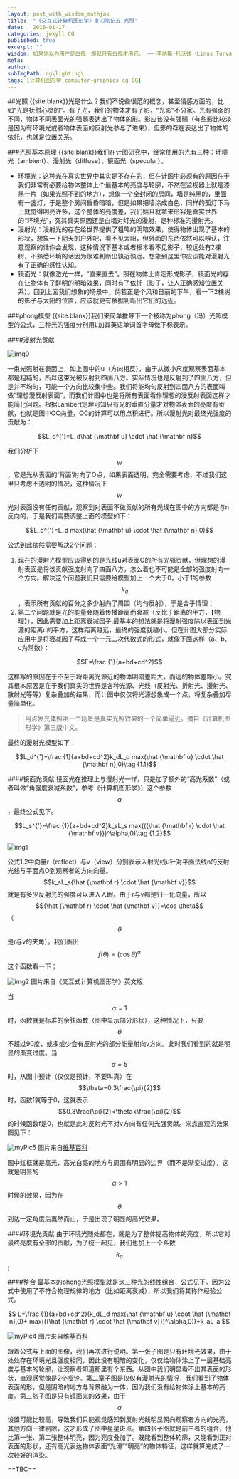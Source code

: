 ```yaml
---
layout: post_with_wisdom_mathjax
title:  "《交互式计算机图形学》复习笔记五-光照"
date:   2016-01-17
categories: jekyll CG
published: true
excerpt: ""
wisdom: 如果你以为用户是白痴，那就只有白痴才用它。 —— 李纳斯·托沃兹（Linus Torvalds），LINUX之父
meta: 
author: 
subImgPath: cg\lighting\
tags: [计算机图形学 computer-graphics cg CG]
---
```


##光照
{{site.blank}}光是什么？我们不说些很范的概念，甚至情感方面的，比如“光是抚慰心灵的”。有了光，我们的物体才有了影，“光影”不分家。光有强弱的不同，物体不同表面光的强弱表达出了物体的形。影应该没有强弱（有些影比较淡是因为有环境光或者物体表面的反射光参与了进来），但影的存在表达出了物体的依托，也就是位置关系。

###光照基本原理
{{site.blank}}我们在计图研究中，经常使用的光有三种：环境光（ambient）、漫射光（diffuse）、镜面光（specular）。

* 环境光：这种光在真实世界中其实是不存在的，但在计图中必须有的原因在于我们非常有必要给物体整体上个最基本的亮度与轮廓，不然在监视器上就是漆黑一片（如果光照不到的地方），想象一个全封闭的房间，墙是纯黑的，里面有一盏灯，于是整个房间昏昏暗暗，但是如果把墙涂成白色，同样的孤灯下马上就觉得明亮许多，这个整体的亮度差，我们姑且就拿来形容是真实世界的“环境光”，究其真实原因还是白墙对灯光的漫射，是种标准的漫射光。
* 漫射光：漫射光的存在给世界提供了粗略的明暗效果，使得物体出现了基本的形状，想象一下阴天的户外吧，看不见太阳，但外面的东西依然可以辨认，注意观察的话你会发现，这种情况下基本或者根本看不见影子，较远处有2棵树，不熟悉环境的话因为很难判断出孰近孰远。想象到这里你应该能对漫射光有了正确的感性认知。
* 镜面光：就像激光一样，“直来直去”。照在物体上肯定形成影子，镜面光的存在让物体有了鲜明的明暗效果，同时有了依托（影子，让人正确感知位置关系）。回到上面我们想象的场景中，倘若正是个风和日丽的下午，看一下2棵树的影子与太阳的位置，应该就更有依据判断出它们的远近。

###phong模型
{{site.blank}}我们来简单推导下一个被称为phong（冯）光照模型的公式，三种光的强度分别用L加其英语单词首字母做下标表示。

####漫射光贡献

![img0][myPic1]

一束光照射在表面上，如上图中的u（方向相反），由于从微小尺度观察表面基本都是粗糙的，所以这束光被反射到四面八方。实际情况也是反射到了四面八方，但是并不均匀，可能一个方向比较集中些。我们将能均匀反射到四面八方的表面叫做“理想漫反射表面”，而我们计图中也是将所有表面看作理想的漫反射表面这样才能简化问题。根据Lambert定理可知只有光的垂直分量才对物体表面的亮度有贡献，也就是图中OC向量，OC的计算可以用点积进行。所以漫射光对最终光强度的贡献为：

$$L_d^{'}=L_d\hat {\mathbf u} \cdot \hat {\mathbf n}$$

我们分析下$$w$$，它是光从表面的‘背面’射向了O点，如果表面透明，完全需要考虑，不过我们这里只考虑不透明的情况，这种情况下$$w$$光对表面没有任何贡献，观察到对表面不做贡献的所有光线在图中的方向都是与n反向的，于是我们需要调整上面的模型如下：

$$L_d^{'}=L_d  max(\hat {\mathbf u} \cdot \hat {\mathbf n},0)$$

公式到此依然需要解决2个问题：

1. 现在的漫射光模型应该得到的是光线u对表面O的所有光强贡献，但理想的漫射表面是将该贡献强度射向了四面八方，怎么着也不可能是全部的强度射向一个方向。解决这个问题我们只需要给模型加上一个大于0，小于1的参数$$k_d$$，表示所有贡献的百分之多少射向了周围（均匀反射），于是合乎情理；
2. 第二个问题就是光的能量会随着传播距离而衰减（反比于距离的平方，【物理】），因此需要加上距离衰减因子,最基本的想法就是将漫射强度除以表面到光源的距离d的平方，这样距离越远，最终的强度就越小。但在计图大部分实际应用中是将衰减因子写成一个一元二次代数式的形式，就像下面这样（a、b、c为常数）：

$$F=\frac {1}{a+bd+cd^2}$$

这样写的原因在于不至于将距离光源近的物体明暗差距大，而远的物体差距小。究其根本原因是在于我们真实的世界是各种光源、光线（反射光、折射光、漫射光、散射光等等）复杂叠加的结果，而计图中仅仅将光源想象成一个点，将复杂叠加尽量简单化。

> 用点发光体照明一个场景是真实光照效果的一个简单逼近。摘自《计算机图形学》第三版中文。


最终的漫射光模型如下：

$$L_d^{'}=\frac {1}{a+bd+cd^2}k_dL_d  max(\hat {\mathbf u} \cdot \hat {\mathbf n},0)\tag {1.1}$$  

####镜面光贡献
镜面光在推理上与漫射光一样，只是加了额外的“高光系数”（或者叫做“角强度衰减系数”，参考《计算机图形学》）这个参数$$\alpha$$，最终公式见下。

$$L_s^{'}=\frac {1}{a+bd+cd^2}k_sL_s  max(({\hat {\mathbf r} \cdot \hat {\mathbf v}})^\alpha,0)\tag {1.2}$$  

![img1][myPic2]

公式1.2中向量r（reflect）与v（view）分别表示入射光线u针对平面法线n的反射光线与平面点O到观察者的方向向量。$$k_sL_s{\hat {\mathbf r} \cdot \hat {\mathbf v}}$$就是有多少反射光的强度可以进入人眼。由于r与v都是归一化向量，所以$${\hat {\mathbf r} \cdot \hat {\mathbf v}}=\cos \theta$$（$$\theta$$是r与v的夹角）。我们画出$$f(\theta)=(\cos\theta)^\alpha$$这个函数看一下；

![img2][myPic3] 图片来自《交互式计算机图形学》英文版

当$$\alpha=1$$时，函数就是标准的余弦函数（图中显示部分形状），这种情况下，只要$$\theta$$不超过90度，或多或少会有反射光的部分能量射向v方向。此时我们看到的就是明显的渐变过度。当$$\alpha=5$$时，从图中预计（仅仅是预计，不要叫真）在$$\theta=0.3\frac{\pi}{2}$$时，函数f就等于0，这就表示$$0.3\frac{\pi}{2}<\theta<\frac{\pi}{2}$$的时候函数f是0，也就是此时反射光不对v方向有任何光强贡献。来点直观的效果图见下：

![myPic5][myPic5] 图片来自[维基百科][wikiURL1]

图中红框就是高光，高光白亮的地方与周围有明显的边界（而不是渐变过度），这就是明显的$$\alpha>1$$时候的效果，因为在$$\theta$$到达一定角度后戛然而止，于是出现了明显的高光效果。

####环境光贡献
由于环境光随处都在，就是为了整体提高物体的亮度，所以它对最终亮度有全部的贡献，为了统一起见，我们也加上一个系数$$k_a$$;

####整合
最基本的phong光照模型就是这三种光的线性组合，公式见下。因为公式中使用了不符合物理规律的地方（比如距离衰减），所以我们将其称作经验公式。

$$
L=\frac {1}{a+bd+cd^2}(k_dL_d  max(\hat {\mathbf u} \cdot \hat {\mathbf n},0)+ max(({\hat {\mathbf r} \cdot \hat {\mathbf v}})^\alpha,0))+k_aL_a
$$

![myPic4][myPic4] 图片来自[维基百科][wikiURL1]

跟着公式与上面的图像，我们再次进行说明。第一张子图是只有环境光效果，由于处处存在环境光且强度相同，因此没有明暗的变化，仅仅给物体涂上了一层基础亮度与基本的轮廓，让观察者知道那里有个东西。从图中我们明显看不出其表面的形状，直观感觉像是2个哑铃。第二章子图是仅仅有漫射光的情况，我们看到了物体表面的形，但是阴暗的地方与背景融为一体，因为我们没有给物体涂上基本的亮度。第三张子图是只有镜面光的效果，由于$$\alpha$$设置可能比较高，导致我们只能视觉感知到反射光线明显朝向观察者方向的光亮，其他方向一律剔除，这才形成了图中星星斑点。第四张子图就是前三者的组合，他比第一张、第二张整体明亮，因为亮度叠加了。既能看到整体轮廓，又能看到正对表面的形状，还有高光表达物体表面“光滑”“明亮”的物体特征，这样就算完成了一次较好的渲染。

==TBC==



[myPic1]:{{site.basepath}}{{site.imgpath}}{{page.subImgPath}}image_phong_model.jpg "img1"
[myPic2]:{{site.basepath}}{{site.imgpath}}{{page.subImgPath}}image_phong_model2.jpg "img2"
[myPic3]:{{site.basepath}}{{site.imgpath}}{{page.subImgPath}}image_phong_shininess.jpg "img3"
[myPic4]:{{site.basepath}}{{site.imgpath}}{{page.subImgPath}}image_phong_3_lights.jpg "img4"
[myPic5]:{{site.basepath}}{{site.imgpath}}{{page.subImgPath}}image_phong_specular_light.jpg "img5"

[wikiURL1]:https://en.wikipedia.org/wiki/Phong_reflection_model



